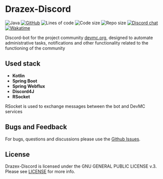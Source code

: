 # Drazex-Discord

![Java](https://img.shields.io/badge/Java-18%2B-brightgreen)
[![GitHub](https://img.shields.io/github/license/DevMC-org/Drazex-Discord)](https://github.com/DevMC-org/Drazex-Discord/blob/master/LICENSE)
![Lines of code](https://img.shields.io/tokei/lines/github/DevMC-org/Drazex-Discord?label=lines%20of%20code)
![Code size](https://img.shields.io/github/languages/code-size/DevMC-org/Drazex-Discord)
![Repo size](https://img.shields.io/github/repo-size/DevMC-org/Drazex-Discord)
[![Discord chat](https://img.shields.io/discord/775493797702139914?color=blue&label=discord)](https://discord.gg/JZ9uZ5aXwf)
[![Wakatime](https://wakatime.com/badge/user/d6a049ff-6a4a-43a6-84ca-2a7d63329349/project/2cbe58d1-a14a-4497-8528-5efe4f0cb8d1.svg)](https://wakatime.com/badge/user/d6a049ff-6a4a-43a6-84ca-2a7d63329349/project/2cbe58d1-a14a-4497-8528-5efe4f0cb8d1)

Discord-bot for the project community [devmc.org](https://devmc.org/), 
designed to automate administrative tasks, notifications 
and other functionality related to the functioning of the community

## Used stack 
- **Kotlin** 
- **Spring Boot** 
- **Spring Webflux**
- **Discord4J**
- **RSocket**

RSocket is used to exchange messages between the bot and DevMC services 

## Bugs and Feedback

For bugs, questions and discussions please use the [Github Issues](https://github.com/DevMC-org/Drazex-Discord/issues).

## License
Drazex-Discord is licensed under the GNU GENERAL PUBLIC LICENSE v.3. Please see [LICENSE](https://github.com/DevMC-org/Drazex-Discord/blob/master/LICENSE "LICENSE") for more info.

